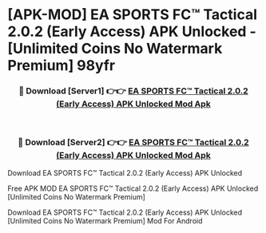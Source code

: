 # [APK-MOD] EA SPORTS FC™ Tactical 2.0.2 (Early Access) APK Unlocked - [Unlimited Coins No Watermark Premium] 98yfr



<div align="center">
<h3>🔴 Download [Server1] 👉👉 <a href="https://momento.my/?title=EA_SPORTS_FC™_Tactical_2.0.2_(Early_Access)_APK_Unlocked">EA SPORTS FC™ Tactical 2.0.2 (Early Access) APK Unlocked Mod Apk</a></h3><br>

<h3>🔴 Download [Server2] 👉👉 <a href="https://momento.my/?title=EA_SPORTS_FC™_Tactical_2.0.2_(Early_Access)_APK_Unlocked">EA SPORTS FC™ Tactical 2.0.2 (Early Access) APK Unlocked Mod Apk</a></h3>
</div>



Download EA SPORTS FC™ Tactical 2.0.2 (Early Access) APK Unlocked 

Free APK MOD EA SPORTS FC™ Tactical 2.0.2 (Early Access) APK Unlocked [Unlimited Coins No Watermark Premium]

Download EA SPORTS FC™ Tactical 2.0.2 (Early Access) APK Unlocked [Unlimited Coins No Watermark Premium] Mod For Android
